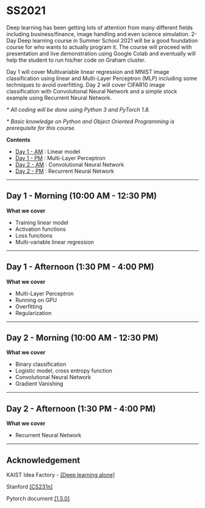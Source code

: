 # SS2021

Deep learning has been getting lots of attention from many different fields including business/finance, image handling and even science simulation. 2-Day Deep learning course in Summer School 2021 will be a good foundation course for who wants to actually program it. The course will proceed with presentation and live demonstration using Google Colab and eventually will help the student to run his/her code on Graham cluster. 

Day 1 will cover Multivariable linear regression and MNIST image classification using linear and Multi-Layer Perceptron (MLP) including some techniques to avoid overfitting. Day 2 will cover CIFAR10 image classification with Convolutional Neural Network and a simple stock example using Recurrent Neural Network. 

_* All coding will be done using Python 3 and PyTorch 1.8._

_* Basic knowledge on Python and Object Oriented Programming is prerequisite for this course._

**Contents**
* [Day 1 - AM](https://github.com/isaacye/SS2021#Day1AM) : Linear model
* [Day 1 - PM](https://github.com/isaacye/SS2021#Day1PM) : Multi-Layer Perceptron
* [Day 2 - AM](https://github.com/isaacye/SS2021#Day2AM) : Convolutional Neural Network
* [Day 2 - PM](https://github.com/isaacye/SS2021#Day2PM) : Recurrent Neural Network

----
## Day 1 - Morning (10:00 AM - 12:30 PM)

**What we cover**
* Training linear model
* Activation functions
* Loss functions
* Multi-variable linear regression

---
## Day 1 - Afternoon (1:30 PM - 4:00 PM)

**What we cover**
* Multi-Layer Perceptron
* Running on GPU
* Overfitting
* Regularization

---
## Day 2 - Morning (10:00 AM - 12:30 PM)

**What we cover**
* Binary classification
* Logistic model, cross entropy function
* Convolutional Neural Network
* Gradient Vanishing


---
## Day 2 - Afternoon (1:30 PM - 4:00 PM)

**What we cover**
* Recurrent Neural Network

---
## Acknowledgement

KAIST Idea Factory - [[Deep learning alone]](https://github.com/heartcored98/Standalone-DeepLearning)

Stanford [[CS231n]](http://cs231n.stanford.edu/)

Pytorch document [[1.5.0]](https://pytorch.org/docs/stable/index.html)
